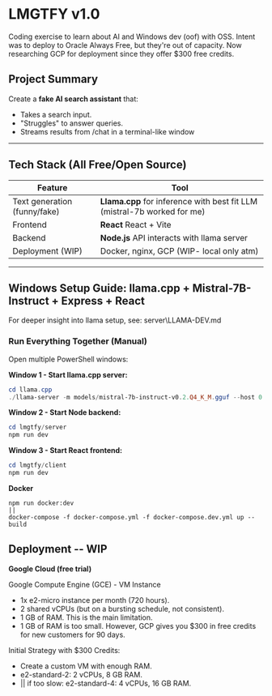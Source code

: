 # LMGTFY v1.0

Coding exercise to learn about AI and Windows dev (oof) with OSS.
Intent was to deploy to Oracle Always Free, but they're out of capacity.
Now researching GCP for deployment since they offer $300 free credits.

## **Project Summary**

Create a **fake AI search assistant** that:

* Takes a search input.
* "Struggles" to answer queries.
* Streams results from /chat in a terminal-like window
---

## Tech Stack (All Free/Open Source)

| Feature                      | Tool                                                                          |
| ---------------------------- | ----------------------------------------------------------------------------- |
| Text generation (funny/fake) | **Llama.cpp** for inference with best fit LLM  (mistral-7b worked for me)     |
| Frontend                     | **React** React + Vite                                                        |
| Backend                      | **Node.js** API interacts with llama server                                   |
| Deployment (WIP)             | Docker, nginx, GCP (WIP- local only atm)                                      |

---

## Windows Setup Guide: llama.cpp + Mistral-7B-Instruct + Express + React

For deeper insight into llama setup, see: server\LLAMA-DEV.md

### Run Everything Together (Manual)

Open multiple PowerShell windows:

**Window 1 - Start llama.cpp server:**
```powershell
cd llama.cpp
./llama-server -m models/mistral-7b-instruct-v0.2.Q4_K_M.gguf --host 0.0.0.0 --port 8000 --ctx-size 4096 --threads 4
```

**Window 2 - Start Node backend:**
```powershell
cd lmgtfy/server
npm run dev
```

**Window 3 - Start React frontend:**
```powershell
cd lmgtfy/client
npm run dev
```

**Docker** 
```
npm run docker:dev
||
docker-compose -f docker-compose.yml -f docker-compose.dev.yml up --build
```


## Deployment -- WIP

**Google Cloud (free trial)**

Google Compute Engine (GCE) - VM Instance

* 1x e2-micro instance per month (720 hours).
* 2 shared vCPUs (but on a bursting schedule, not consistent).
* 1 GB of RAM. This is the main limitation.
* 1 GB of RAM is too small. However, GCP gives you $300 in free credits for new customers for 90 days.

Initial Strategy with $300 Credits:

* Create a custom VM with enough RAM.
* e2-standard-2: 2 vCPUs, 8 GB RAM.
* || if too slow: e2-standard-4: 4 vCPUs, 16 GB RAM.
